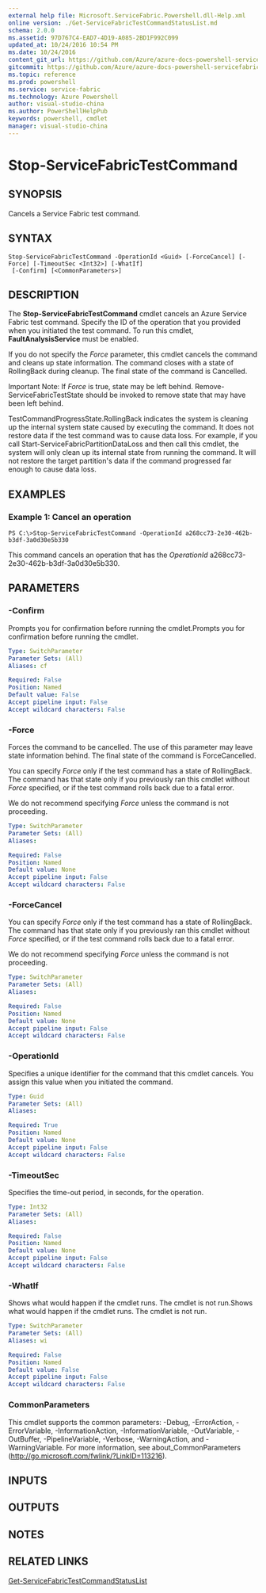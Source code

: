 ```yaml
---
external help file: Microsoft.ServiceFabric.Powershell.dll-Help.xml
online version: ./Get-ServiceFabricTestCommandStatusList.md
schema: 2.0.0
ms.assetid: 97D767C4-EAD7-4D19-A085-2BD1F992C099
updated_at: 10/24/2016 10:54 PM
ms.date: 10/24/2016
content_git_url: https://github.com/Azure/azure-docs-powershell-servicefabric/blob/master/Service-Fabric-cmdlets/ServiceFabric/vlatest/Stop-ServiceFabricTestCommand.md
gitcommit: https://github.com/Azure/azure-docs-powershell-servicefabric/blob/865a3e19e58e9be5871c4d9834591e4ba1c1b9ec/Service-Fabric-cmdlets/ServiceFabric/vlatest/Stop-ServiceFabricTestCommand.md
ms.topic: reference
ms.prod: powershell
ms.service: service-fabric
ms.technology: Azure Powershell
author: visual-studio-china
ms.author: PowerShellHelpPub
keywords: powershell, cmdlet
manager: visual-studio-china
---
```


# Stop-ServiceFabricTestCommand

## SYNOPSIS
Cancels a Service Fabric test command.

## SYNTAX

```
Stop-ServiceFabricTestCommand -OperationId <Guid> [-ForceCancel] [-Force] [-TimeoutSec <Int32>] [-WhatIf]
 [-Confirm] [<CommonParameters>]
```

## DESCRIPTION
The **Stop-ServiceFabricTestCommand** cmdlet cancels an Azure Service Fabric test command.
Specify the ID of the operation that you provided when you initiated the test command.
To run this cmdlet, **FaultAnalysisService** must be enabled.

If you do not specify the *Force* parameter, this cmdlet cancels the command and cleans up state information.
The command closes with a state of RollingBack during cleanup.
The final state of the command is Cancelled.

Important Note: If *Force* is true, state may be left behind.
Remove-ServiceFabricTestState should be invoked to remove state that may have been left behind.

TestCommandProgressState.RollingBack indicates the system is cleaning up the internal system state caused by executing the command.
It does not restore data if the test command was to cause data loss.
For example, if you call Start-ServiceFabricPartitionDataLoss and then call this cmdlet, the system will only clean up its internal state from running the command.
It will not restore the target partition's data if the command progressed far enough to cause data loss.

## EXAMPLES

### Example 1: Cancel an operation
```
PS C:\>Stop-ServiceFabricTestCommand -OperationId a268cc73-2e30-462b-b3df-3a0d30e5b330
```

This command cancels an operation that has the *OperationId* a268cc73-2e30-462b-b3df-3a0d30e5b330.

## PARAMETERS

### -Confirm
Prompts you for confirmation before running the cmdlet.Prompts you for confirmation before running the cmdlet.

```yaml
Type: SwitchParameter
Parameter Sets: (All)
Aliases: cf

Required: False
Position: Named
Default value: False
Accept pipeline input: False
Accept wildcard characters: False
```

### -Force
Forces the command to be cancelled.
The use of this parameter may leave state information behind.
The final state of the command is ForceCancelled.

You can specify *Force* only if the test command has a state of RollingBack.
The command has that state only if you previously ran this cmdlet without *Force* specified, or if the test command rolls back due to a fatal error.

We do not recommend specifying *Force* unless the command is not proceeding.

```yaml
Type: SwitchParameter
Parameter Sets: (All)
Aliases: 

Required: False
Position: Named
Default value: None
Accept pipeline input: False
Accept wildcard characters: False
```

### -ForceCancel
You can specify *Force* only if the test command has a state of RollingBack.
The command has that state only if you previously ran this cmdlet without *Force* specified, or if the test command rolls back due to a fatal error.

We do not recommend specifying *Force* unless the command is not proceeding.

```yaml
Type: SwitchParameter
Parameter Sets: (All)
Aliases: 

Required: False
Position: Named
Default value: None
Accept pipeline input: False
Accept wildcard characters: False
```

### -OperationId
Specifies a unique identifier for the command that this cmdlet cancels.
You assign this value when you initiated the command.

```yaml
Type: Guid
Parameter Sets: (All)
Aliases: 

Required: True
Position: Named
Default value: None
Accept pipeline input: False
Accept wildcard characters: False
```

### -TimeoutSec
Specifies the time-out period, in seconds, for the operation.

```yaml
Type: Int32
Parameter Sets: (All)
Aliases: 

Required: False
Position: Named
Default value: None
Accept pipeline input: False
Accept wildcard characters: False
```

### -WhatIf
Shows what would happen if the cmdlet runs.
The cmdlet is not run.Shows what would happen if the cmdlet runs.
The cmdlet is not run.

```yaml
Type: SwitchParameter
Parameter Sets: (All)
Aliases: wi

Required: False
Position: Named
Default value: False
Accept pipeline input: False
Accept wildcard characters: False
```

### CommonParameters
This cmdlet supports the common parameters: -Debug, -ErrorAction, -ErrorVariable, -InformationAction, -InformationVariable, -OutVariable, -OutBuffer, -PipelineVariable, -Verbose, -WarningAction, and -WarningVariable. For more information, see about_CommonParameters (http://go.microsoft.com/fwlink/?LinkID=113216).

## INPUTS

## OUTPUTS

## NOTES

## RELATED LINKS

[Get-ServiceFabricTestCommandStatusList](xref:ServiceFabric/vlatest/Get-ServiceFabricTestCommandStatusList.md)



